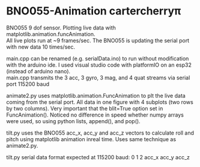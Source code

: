 # BNO055-Animation cartercherry&pi;

BNO055 9 dof sensor.
Plotting live data with matplotlib.animation.funcAnimation.  
All live plots run at ~9 frames/sec. The BNO055 is updating the serial port with new data
10 times/sec.

main.cpp can be renamed (e.g. serialData.ino) to run without modification with the arduino ide.
I used visual studio code with platformIO on an esp32 (instead of arduino nano).  
main.cpp transmits the 3 acc, 3 gyro, 3 mag, and 4 quat streams via serial port 115200 baud

animate2.py uses matplotlib.animation.FuncAnimation to plt the live data coming from
the serial port. All data in one figure with 4 subplots (two rows by two columns). Very
important that the blit=True option set in FuncAnimation().
Noticed no difference in speed whether numpy arrays were used, so using python
lists, append(), and pop().

tilt.py uses the BNO055 acc_x, acc_y and acc_z vectors to calculate roll and pitch using matplotlib
animation inreal time. Uses same technique as animate2.py.

tilt.py serial data format expected at 115200 baud:
0 1 2
acc_x acc_y acc_z
